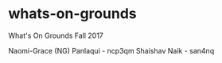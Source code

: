 # whats-on-grounds
What's On Grounds Fall 2017

Naomi-Grace (NG) Panlaqui - ncp3qm
Shaishav Naik - san4nq
